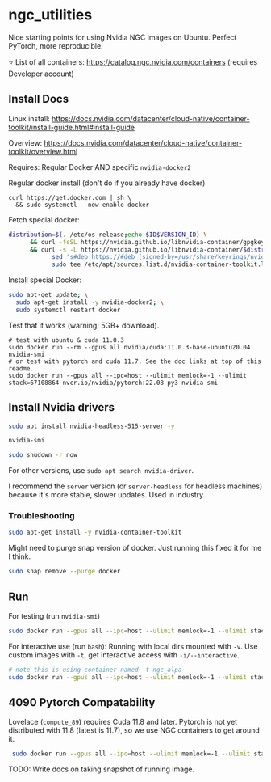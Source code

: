 # ngc_utilities
Nice starting points for using Nvidia NGC images on Ubuntu. Perfect PyTorch, more reproducible.

⭐️ List of all containers: https://catalog.ngc.nvidia.com/containers (requires Developer account)

## Install Docs

Linux install: https://docs.nvidia.com/datacenter/cloud-native/container-toolkit/install-guide.html#install-guide

Overview: https://docs.nvidia.com/datacenter/cloud-native/container-toolkit/overview.html

Requires: Regular Docker AND specific `nvidia-docker2`

Regular docker install (don't do if you already have docker)
```
curl https://get.docker.com | sh \
  && sudo systemctl --now enable docker
```

Fetch special docker:

```bash
distribution=$(. /etc/os-release;echo $ID$VERSION_ID) \
      && curl -fsSL https://nvidia.github.io/libnvidia-container/gpgkey | sudo gpg --dearmor -o /usr/share/keyrings/nvidia-container-toolkit-keyring.gpg \
      && curl -s -L https://nvidia.github.io/libnvidia-container/$distribution/libnvidia-container.list | \
            sed 's#deb https://#deb [signed-by=/usr/share/keyrings/nvidia-container-toolkit-keyring.gpg] https://#g' | \
            sudo tee /etc/apt/sources.list.d/nvidia-container-toolkit.list
```

Install special Docker:

```bash
sudo apt-get update; \
  sudo apt-get install -y nvidia-docker2; \
  sudo systemctl restart docker
```

Test that it works (warning: 5GB+ download).
```
# test with ubuntu & cuda 11.0.3
sudo docker run --rm --gpus all nvidia/cuda:11.0.3-base-ubuntu20.04 nvidia-smi
# or test with pytorch and cuda 11.7. See the doc links at top of this readme.
sudo docker run --gpus all --ipc=host --ulimit memlock=-1 --ulimit stack=67108864 nvcr.io/nvidia/pytorch:22.08-py3 nvidia-smi
```


## Install Nvidia drivers
```bash
sudo apt install nvidia-headless-515-server -y

nvidia-smi

sudo shudown -r now
```

For other versions, use `sudo apt search nvidia-driver`. 

I recommend the `server` version (or `server-headless` for headless machines) because it's more stable, slower updates. Used in industry. 

### Troubleshooting

```bash
sudo apt-get install -y nvidia-container-toolkit
```

Might need to purge snap version of docker. Just running this fixed it for me I think. 
```bash
sudo snap remove --purge docker
```

## Run

For testing (run `nvidia-smi`)
```bash
sudo docker run --gpus all --ipc=host --ulimit memlock=-1 --ulimit stack=67108864 nvcr.io/nvidia/pytorch:22.08-py3 nvidia-smi
```
For interactive use (run `bash`):
Running with local dirs mounted with `-v`. Use custom images with `-t`, get interactive access with `-i/--interactive`. 
```bash
# note this is using container named -t ngc_alpa
sudo docker run --gpus all --ipc=host --ulimit memlock=-1 --ulimit stack=67108864 -v /home/kastan/ai/alpa:/workspace/alpa --interactive -t ngc_alpa bash
```

## 4090 Pytorch Compatability 
Lovelace (`compute_89`) requires Cuda 11.8 and later. Pytorch is not yet distributed with 11.8 (latest is 11.7), so we use NGC containers to get around it. 
```bash
 sudo docker run --gpus all --ipc=host --ulimit memlock=-1 --ulimit stack=67108864 -it -v /home/kastan/alexa/:/workspace nvcr.io/nvidia/pytorch:22.11-py3 bash
```

TODO: Write docs on taking snapshot of running image. 

